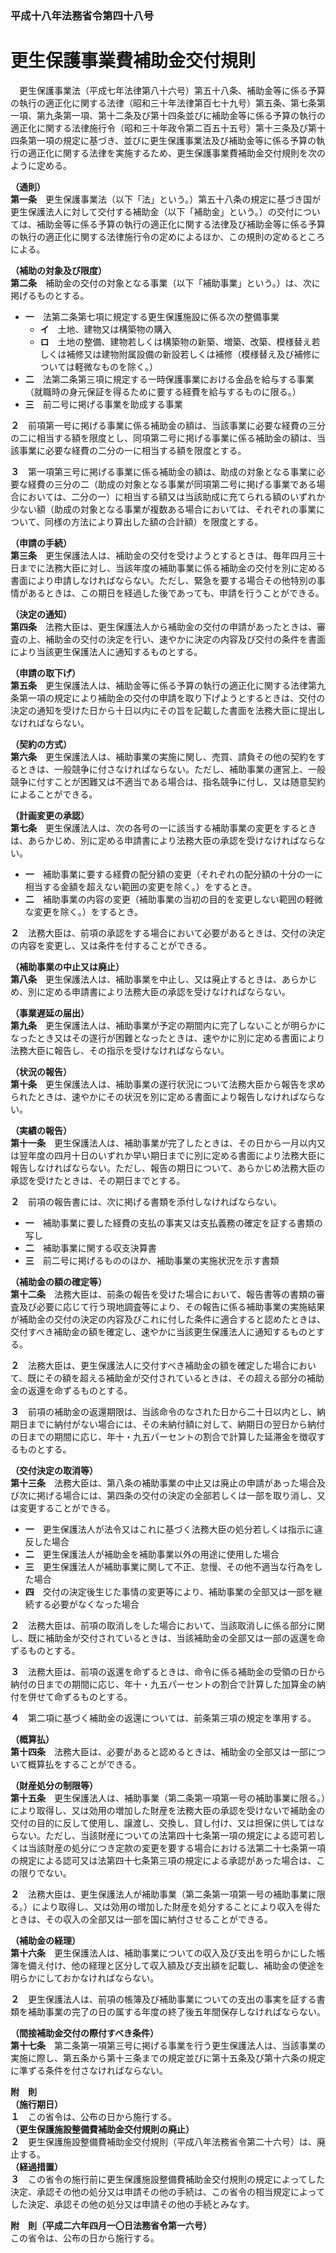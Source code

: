 ### 平成十八年法務省令第四十八号  
# 更生保護事業費補助金交付規則  
　更生保護事業法（平成七年法律第八十六号）第五十八条、補助金等に係る予算の執行の適正化に関する法律（昭和三十年法律第百七十九号）第五条、第七条第一項、第九条第一項、第十二条及び第十四条並びに補助金等に係る予算の執行の適正化に関する法律施行令（昭和三十年政令第二百五十五号）第十三条及び第十四条第一項の規定に基づき、並びに更生保護事業法及び補助金等に係る予算の執行の適正化に関する法律を実施するため、更生保護事業費補助金交付規則を次のように定める。  
  
**（通則）**  
**第一条**　更生保護事業法（以下「法」という。）第五十八条の規定に基づき国が更生保護法人に対して交付する補助金（以下「補助金」という。）の交付については、補助金等に係る予算の執行の適正化に関する法律及び補助金等に係る予算の執行の適正化に関する法律施行令の定めによるほか、この規則の定めるところによる。  
  
**（補助の対象及び限度）**  
**第二条**　補助金の交付の対象となる事業（以下「補助事業」という。）は、次に掲げるものとする。  
* **一**　法第二条第七項に規定する更生保護施設に係る次の整備事業  
	* **イ**　土地、建物又は構築物の購入  
	* **ロ**　土地の整備、建物若しくは構築物の新築、増築、改築、模様替え若しくは補修又は建物附属設備の新設若しくは補修（模様替え及び補修については軽微なものを除く。）  
* **二**　法第二条第三項に規定する一時保護事業における金品を給与する事業（就職時の身元保証を得るために要する経費を給与するものに限る。）  
* **三**　前二号に掲げる事業を助成する事業  
  
**２**　前項第一号に掲げる事業に係る補助金の額は、当該事業に必要な経費の三分の二に相当する額を限度とし、同項第二号に掲げる事業に係る補助金の額は、当該事業に必要な経費の二分の一に相当する額を限度とする。  
  
**３**　第一項第三号に掲げる事業に係る補助金の額は、助成の対象となる事業に必要な経費の三分の二（助成の対象となる事業が同項第二号に掲げる事業である場合においては、二分の一）に相当する額又は当該助成に充てられる額のいずれか少ない額（助成の対象となる事業が複数ある場合においては、それぞれの事業について、同様の方法により算出した額の合計額）を限度とする。  
  
**（申請の手続）**  
**第三条**　更生保護法人は、補助金の交付を受けようとするときは、毎年四月三十日までに法務大臣に対し、当該年度の補助事業に係る補助金の交付を別に定める書面により申請しなければならない。ただし、緊急を要する場合その他特別の事情があるときは、この期日を経過した後であっても、申請を行うことができる。  
  
**（決定の通知）**  
**第四条**　法務大臣は、更生保護法人から補助金の交付の申請があったときは、審査の上、補助金の交付の決定を行い、速やかに決定の内容及び交付の条件を書面により当該更生保護法人に通知するものとする。  
  
**（申請の取下げ）**  
**第五条**　更生保護法人は、補助金等に係る予算の執行の適正化に関する法律第九条第一項の規定により補助金の交付の申請を取り下げようとするときは、交付の決定の通知を受けた日から十日以内にその旨を記載した書面を法務大臣に提出しなければならない。  
  
**（契約の方式）**  
**第六条**　更生保護法人は、補助事業の実施に関し、売買、請負その他の契約をするときは、一般競争に付さなければならない。ただし、補助事業の運営上、一般競争に付すことが困難又は不適当である場合は、指名競争に付し、又は随意契約によることができる。  
  
**（計画変更の承認）**  
**第七条**　更生保護法人は、次の各号の一に該当する補助事業の変更をするときは、あらかじめ、別に定める申請書により法務大臣の承認を受けなければならない。  
* **一**　補助事業に要する経費の配分額の変更（それぞれの配分額の十分の一に相当する金額を超えない範囲の変更を除く。）をするとき。  
* **二**　補助事業の内容の変更（補助事業の当初の目的を変更しない範囲の軽微な変更を除く。）をするとき。  
  
**２**　法務大臣は、前項の承認をする場合において必要があるときは、交付の決定の内容を変更し、又は条件を付することができる。  
  
**（補助事業の中止又は廃止）**  
**第八条**　更生保護法人は、補助事業を中止し、又は廃止するときは、あらかじめ、別に定める申請書により法務大臣の承認を受けなければならない。  
  
**（事業遅延の届出）**  
**第九条**　更生保護法人は、補助事業が予定の期間内に完了しないことが明らかになったとき又はその遂行が困難となったときは、速やかに別に定める書面により法務大臣に報告し、その指示を受けなければならない。  
  
**（状況の報告）**  
**第十条**　更生保護法人は、補助事業の遂行状況について法務大臣から報告を求められたときは、速やかにその状況を別に定める書面により報告しなければならない。  
  
**（実績の報告）**  
**第十一条**　更生保護法人は、補助事業が完了したときは、その日から一月以内又は翌年度の四月十日のいずれか早い期日までに別に定める書面により法務大臣に報告しなければならない。ただし、報告の期日について、あらかじめ法務大臣の承認を受けたときは、その期日までとする。  
  
**２**　前項の報告書には、次に掲げる書類を添付しなければならない。  
* **一**　補助事業に要した経費の支払の事実又は支払義務の確定を証する書類の写し  
* **二**　補助事業に関する収支決算書  
* **三**　前二号に掲げるもののほか、補助事業の実施状況を示す書類  
  
**（補助金の額の確定等）**  
**第十二条**　法務大臣は、前条の報告を受けた場合において、報告書等の書類の審査及び必要に応じて行う現地調査等により、その報告に係る補助事業の実施結果が補助金の交付の決定の内容及びこれに付した条件に適合すると認めたときは、交付すべき補助金の額を確定し、速やかに当該更生保護法人に通知するものとする。  
  
**２**　法務大臣は、更生保護法人に交付すべき補助金の額を確定した場合において、既にその額を超える補助金が交付されているときは、その超える部分の補助金の返還を命ずるものとする。  
  
**３**　前項の補助金の返還期限は、当該命令のなされた日から二十日以内とし、納期日までに納付がない場合には、その未納付額に対して、納期日の翌日から納付の日までの期間に応じ、年十・九五パーセントの割合で計算した延滞金を徴収するものとする。  
  
**（交付決定の取消等）**  
**第十三条**　法務大臣は、第八条の補助事業の中止又は廃止の申請があった場合及び次に掲げる場合には、第四条の交付の決定の全部若しくは一部を取り消し、又は変更することができる。  
* **一**　更生保護法人が法令又はこれに基づく法務大臣の処分若しくは指示に違反した場合  
* **二**　更生保護法人が補助金を補助事業以外の用途に使用した場合  
* **三**　更生保護法人が補助事業に関して不正、怠慢、その他不適当な行為をした場合  
* **四**　交付の決定後生じた事情の変更等により、補助事業の全部又は一部を継続する必要がなくなった場合  
  
**２**　法務大臣は、前項の取消しをした場合において、当該取消しに係る部分に関し、既に補助金が交付されているときは、当該補助金の全部又は一部の返還を命ずるものとする。  
  
**３**　法務大臣は、前項の返還を命ずるときは、命令に係る補助金の受領の日から納付の日までの期間に応じ、年十・九五パーセントの割合で計算した加算金の納付を併せて命ずるものとする。  
  
**４**　第二項に基づく補助金の返還については、前条第三項の規定を準用する。  
  
**（概算払）**  
**第十四条**　法務大臣は、必要があると認めるときは、補助金の全部又は一部について概算払をすることができる。  
  
**（財産処分の制限等）**  
**第十五条**　更生保護法人は、補助事業（第二条第一項第一号の補助事業に限る。）により取得し、又は効用の増加した財産を法務大臣の承認を受けないで補助金の交付の目的に反して使用し、譲渡し、交換し、貸し付け、又は担保に供してはならない。ただし、当該財産についての法第四十七条第一項の規定による認可若しくは当該財産の処分につき定款の変更を要する場合における法第二十七条第一項の規定による認可又は法第四十七条第三項の規定による承認があった場合は、この限りでない。  
  
**２**　法務大臣は、更生保護法人が補助事業（第二条第一項第一号の補助事業に限る。）により取得し、又は効用の増加した財産を処分することにより収入を得たときは、その収入の全部又は一部を国に納付させることができる。  
  
**（補助金の経理）**  
**第十六条**　更生保護法人は、補助事業についての収入及び支出を明らかにした帳簿を備え付け、他の経理と区分して収入額及び支出額を記載し、補助金の使途を明らかにしておかなければならない。  
  
**２**　更生保護法人は、前項の帳簿及び補助事業についての支出の事実を証する書類を補助事業の完了の日の属する年度の終了後五年間保存しなければならない。  
  
**（間接補助金交付の際付すべき条件）**  
**第十七条**　第二条第一項第三号に掲げる事業を行う更生保護法人は、当該事業の実施に際し、第五条から第十三条までの規定並びに第十五条及び第十六条の規定に準ずる条件を付さなければならない。  
  
**附　則**  
**（施行期日）**  
**１**　この省令は、公布の日から施行する。  
**（更生保護施設整備費補助金交付規則の廃止）**  
**２**　更生保護施設整備費補助金交付規則（平成八年法務省令第二十六号）は、廃止する。  
**（経過措置）**  
**３**　この省令の施行前に更生保護施設整備費補助金交付規則の規定によってした決定、承認その他の処分又は申請その他の手続は、この省令の相当規定によってした決定、承認その他の処分又は申請その他の手続とみなす。  
  
**附　則（平成二六年四月一〇日法務省令第一六号）**  
この省令は、公布の日から施行する。  
  
